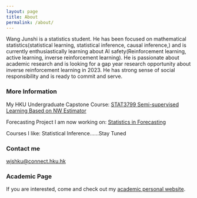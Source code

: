```yaml
---
layout: page
title: About
permalink: /about/
---
```


Wang Junshi is a statistics student. He has been focused on mathematical statistics(statistical learning, statistical inference, causal inference,) and is currently enthusiastically learning about AI safety(Reinforcement learning, active learning, inverse reinforcement learning). He is passionate about academic research and is looking for a gap year research opportunity about inverse reinforcement learning in 2023. He has strong sense of social responsibility and is ready to commit and serve.

### More Information

My HKU Undergraduate Capstone Course: [STAT3799 Semi-supervised Learning Based on NW Estimator](https://github.com/wjshku/STAT3799)

Forecasting Project I am now working on: [Statistics in Forecasting](https://github.com/wjshku/Forecasting)

Courses I like: Statistical Inference......Stay Tuned

### Contact me

[wjshku@connect.hku.hk](mailto:wjshku@connect.hku.hk)

### Academic Page
If you are interested, come and check out my [academic personal website](https://wjshku.github.io/). 
